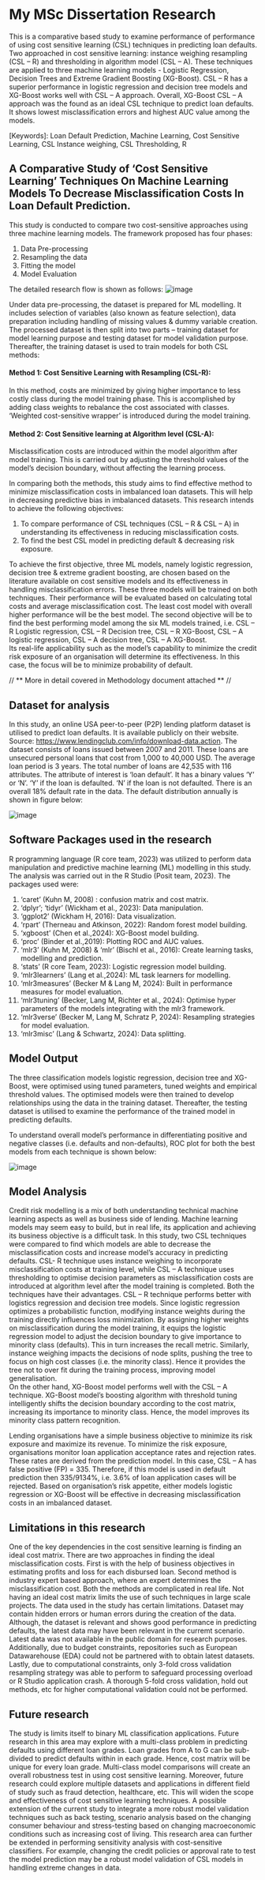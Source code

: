 # My MSc Dissertation Research
This is a comparative based study to examine performance of performance of using cost sensitive learning (CSL) techniques in predicting loan defaults. Two approached in cost sensitive learning: instance weighing resampling (CSL – R) and thresholding in algorithm model (CSL – A). These techniques are applied to three machine learning models - Logistic Regression, Decision Trees and Extreme Gradient Boosting (XG-Boost). CSL – R has a superior performance in logistic regression and decision tree models and XG-Boost works well with CSL – A approach. Overall, XG-Boost CSL – A approach was the found as an ideal CSL technique to predict loan defaults. It shows lowest misclassification errors and highest AUC value among the models.

[Keywords]: Loan Default Prediction, Machine Learning, Cost Sensitive Learning, CSL Instance weighing, CSL Thresholding, R 

## A Comparative Study of ‘Cost Sensitive Learning’ Techniques On Machine Learning Models To Decrease Misclassification Costs In Loan Default Prediction.

This study is conducted to compare two cost-sensitive approaches using three machine learning models. The framework proposed has four phases:
1.	Data Pre-processing
2.	Resampling the data
3.	Fitting the model
4.	Model Evaluation

The detailed research flow is shown as follows:
![image](https://github.com/user-attachments/assets/6b116c63-a8b9-4572-a92c-227f47d9eb5b)
 
 
Under data pre-processing, the dataset is prepared for ML modelling. It includes selection of variables (also known as feature selection), data preparation including handling of missing values & dummy variable creation. The processed dataset is then split into two parts – training dataset for model learning purpose and testing dataset for model validation purpose. Thereafter, the training dataset is used to train models for both CSL methods:

#### Method 1: Cost Sensitive Learning with Resampling (CSL-R): 
In this method, costs are minimized by giving higher importance to less costly class during the model training phase.  This is accomplished by adding class weights to rebalance the cost associated with classes. ‘Weighted cost-sensitive wrapper’ is introduced during the model training. 

#### Method 2: Cost Sensitive learning at Algorithm level (CSL-A): 
Misclassification costs are introduced within the model algorithm after model training. This is carried out by adjusting the threshold values of the model’s decision boundary, without affecting the learning process.

In comparing both the methods, this study aims to find effective method to minimize misclassification costs in imbalanced loan datasets. This will help in decreasing predictive bias in imbalanced datasets. This research intends to achieve the following objectives:
1.	To compare performance of CSL techniques (CSL – R & CSL – A) in understanding its effectiveness in reducing misclassification costs.
2.	To find the best CSL model in predicting default & decreasing risk exposure.

To achieve the first objective, three ML models, namely logistic regression, decision tree & extreme gradient boosting, are chosen based on the literature available on cost sensitive models and its effectiveness in handling misclassification errors. These three models will be trained on both techniques. Their performance will be evaluated based on calculating total costs and average misclassification cost. The least cost model with overall higher performance will be the best model. 
The second objective will be to find the best performing model among the six ML models trained, i.e. CSL – R Logistic regression, CSL – R Decision tree, CSL – R XG-Boost, CSL – A logistic regression, CSL – A decision tree, CSL – A XG-Boost.  
Its real-life applicability such as the model’s capability to minimize the credit risk exposure of an organisation will determine its effectiveness. In this case, the focus will be to minimize probability of default. 

// ** More in detail covered in Methodology document attached ** //

## Dataset for analysis
In this study, an online USA peer-to-peer (P2P) lending platform dataset is utilised to predict loan defaults. It is available publicly on their website.
Source: https://www.lendingclub.com/info/download-data.action.
The dataset consists of loans issued between 2007 and 2011. These loans are unsecured personal loans that cost from 1,000 to 40,000 USD. The average loan period is 3 years. The total number of loans are 42,535 with 116 attributes.
The attribute of interest is ‘loan default’. It has a binary values ‘Y’ or ‘N’. ‘Y’ if the loan is defaulted. ‘N’ if the loan is not defaulted. There is an overall 18% default rate in the data. The default distribution annually is shown in figure below:

![image](https://github.com/user-attachments/assets/fe6021b1-56b7-4935-a1b5-6f8fb4bccb2f)

## Software Packages used in the research
R programming language (R core team, 2023) was utilized to perform data manipulation and predictive machine learning (ML) modelling in this study. The analysis was carried out in the R Studio (Posit team, 2023). The packages used were:
1. ‘caret’ (Kuhn M, 2008)	: confusion matrix and cost matrix.
2. ‘dplyr’; ‘tidyr’ (Wickham et al., 2023):	Data manipulation.
3. ‘ggplot2’ (Wickham H, 2016):	Data visualization.
4. ‘rpart’ (Therneau and Atkinson, 2022):	Random forest model building.
5. ‘xgboost’ (Chen et al.,2024):	XG-Boost model building.
6. ‘proc’ (Binder et al.,2019):	Plotting ROC and AUC values.
7. ‘mlr3’ (Kuhn M, 2008) & ‘mlr’ (Bischl et al., 2016): Create learning tasks, modelling and prediction.
9. ‘stats’ (R core Team, 2023):	Logistic regression model building.
10. ‘mlr3learners’ (Lang et al.,2024):	ML task learners for modelling.
11. ‘mlr3measures’ (Becker M & Lang M, 2024):	Built in performance measures for model evaluation.
12. ‘mlr3tuning’ (Becker, Lang M, Richter et al., 2024): Optimise hyper parameters of the models integrating with the mlr3 framework.
13. ‘mlr3verse’ (Becker M, Lang M, Schratz P, 2024): Resampling strategies for model evaluation.
14. ‘mlr3misc’ (Lang & Schwartz, 2024): Data splitting.

## Model Output
The three classification models logistic regression, decision tree and XG-Boost, were optimised using tuned parameters, tuned weights and empirical threshold values. The optimised models were then trained to develop relationships using the data in the training dataset. Thereafter, the testing dataset is utilised to examine the performance of the trained model in predicting defaults. 

To understand overall model’s performance in differentiating positive and negative classes (i.e. defaults and non-defaults), ROC plot for both the best models from each technique is shown below:

![image](https://github.com/user-attachments/assets/2647f461-a3c1-4620-8fe8-0ee873e7ae24)

## Model Analysis
Credit risk modelling is a mix of both understanding technical machine learning aspects as well as business side of lending. Machine learning models may seem easy to build, but in real life, its application and achieving its business objective is a difficult task. In this study, two CSL techniques were compared to find which models are able to decrease the misclassification costs and increase model’s accuracy in predicting defaults. CSL- R technique uses instance weighing to incorporate misclassification costs at training level, while CSL – A technique uses thresholding to optimise decision parameters as misclassification costs are introduced at algorithm level after the model training is completed. 
Both the techniques have their advantages. CSL – R technique performs better with logistics regression and decision tree models. Since logistic regression optimizes a probabilistic function, modifying instance weights during the training directly influences loss minimization. By assigning higher weights on misclassification during the model training, it equips the logistic regression model to adjust the decision boundary to give importance to minority class (defaults). This in turn increases the recall metric. Similarly, instance weighing impacts the decisions of node splits, pushing the tree to focus on high cost classes (i.e. the minority class). Hence it provides the tree not to over fit during the training process, improving model generalisation.    
On the other hand, XG-Boost model performs well with the CSL – A technique. XG-Boost model’s boosting algorithm with threshold tuning intelligently shifts the decision boundary according to the cost matrix, increasing its importance to minority class. Hence, the model improves its minority class pattern recognition.  

Lending organisations have a simple business objective to minimize its risk exposure and maximize its revenue. To minimize the risk exposure, organisations monitor loan application acceptance rates and rejection rates. These rates are derived from the prediction model. In this case, CSL – A has false positive (FP) = 335. Therefore, if this model is used in default prediction then  335/9134%, i.e. 3.6% of loan application cases will be rejected. Based on organisation’s risk appetite, either models logistic regression or XG-Boost will be effective in decreasing misclassification costs in an imbalanced dataset. 

## Limitations in this research
One of the key dependencies in the cost sensitive learning is finding an ideal cost matrix. There are two approaches in finding the ideal misclassification costs. First is with the help of business objectives in estimating profits and loss for each disbursed loan. Second method is industry expert based approach, where an expert determines the misclassification cost. Both the methods are complicated in real life. Not having an ideal cost matrix limits the use of such techniques in large scale projects.
The data used in the study has certain limitations. Dataset may contain hidden errors or human errors during the creation of the data. Although, the dataset is relevant and shows good performance in predicting defaults, the latest data may have been relevant in the curremt scenario. Latest data was not available in the public domain for research purposes. Additionally, due to budget constraints, repositories such as European Datawarehouse (EDA) could not be partnered with to obtain latest datasets. 
Lastly, due to computational constraints, only 3-fold cross validation resampling strategy was able to perform to safeguard processing overload or R Studio application crash. A thorough 5-fold cross validation, hold out methods, etc for higher computational validation could not be performed.

## Future research
The study is limits itself to binary ML classification applications. Future research in this area may explore with a multi-class problem in predicting defaults using different loan grades. Loan grades from A to G can be sub-divided to predict defaults within in each grade. Hence, cost matrix will be unique for every loan grade. Multi-class model comparisons will create an overall robustness test in using cost sensitive learning. 
Moreover, future research could explore multiple datasets and applications in different field of study such as fraud detection, healthcare, etc. This will widen the scope and effectiveness of cost sensitive learning techniques. 
A possible extension of the current study to integrate a more robust model validation techniques such as back testing, scenario analysis based on the changing consumer behaviour and stress-testing based on changing macroeconomic conditions such as increasing cost of living. This research area can further be extended in performing sensitivity analysis with cost-sensitive classifiers. For example, changing the credit policies or approval rate to test the model prediction may be a robust model validation of CSL models in handling extreme changes in data. 






